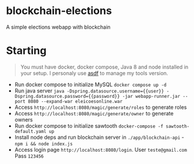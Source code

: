 # blockchain-elections

A simple elections webapp with blockchain

# Starting

> You must have docker, docker compose, Java 8 and node installed in your setup. I personaly use [asdf](https://asdf-vm.com/guide/introduction.html) to manage my tools version.

- Run docker compose to initialize MySQL `docker compose up -d`
- Run java server `java -Dspring.datasource.username={{user}} -Dspring.datasource.password={{password}} -jar webapp-runner.jar --port 8080 --expand-war eleicoesonline.war`
- Access `http://localhost:8080/magic/generate/roles` to generate roles
- Access `http://localhost:8080/magic/generate/owner` to generate owners
- Run docker compose to initialize sawtooth `docker-compose -f sawtooth-default.yaml up`
- Install node deps and run blockchain server in `./app/blockchain-api` - `npm i && node index.js`
- Access login page `http://localhost:8080/login`. User `teste@gmail.com` Pass `123456`
